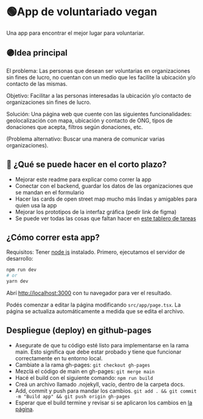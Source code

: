 # 🟢App de voluntariado vegan

Una app para encontrar el mejor lugar para voluntariar.

## 🟣Idea principal

El problema: Las personas que desean ser voluntarias en organizaciones sin fines de lucro, no cuentan con un medio que les facilite la ubicación y/o contacto de las mismas.

Objetivo: Facilitar a las personas interesadas la ubicación y/o contacto de organizaciones sin fines de lucro.

Solución: Una página web que cuente con las siguientes funcionalidades: geolocalización con mapa, ubicación y contacto de ONG, tipos de donaciones que acepta, filtros según donaciones, etc.

(Problema alternativo: Buscar una manera de comunicar varias organizaciones).

## 🔵 ¿Qué se puede hacer en el corto plazo?

-   Mejorar este readme para explicar como correr la app
-   Conectar con el backend, guardar los datos de las organizaciones que se mandan en el formulario
-   Hacer las cards de open street map mucho más lindas y amigables para quien usa la app
-   Mejorar los prototipos de la interfaz gráfica (pedir link de figma)
-   Se puede ver todas las cosas que faltan hacer en [este tablero de tareas](https://trello.com/invite/b/S8Ra2DQo/ATTI7d56b70516b814625921b34ba0c991c5C6EC6BE0/app-de-voluntariado-vegan)

## ¿Cómo correr esta app?

Requisitos: Tener [node js](https://nodejs.org/en/learn/getting-started/how-to-install-nodejs) instalado.
Primero, ejecutamos el servidor de desarrollo:

```bash
npm run dev
# or
yarn dev
```

Abrí [http://localhost:3000](http://localhost:3000) con tu navegador para ver el resultado.

Podés comenzar a editar la página modificando `src/app/page.tsx`. La página se actualiza automáticamente a medida que se edita el archivo.

## Despliegue (deploy) en github-pages

-   Asegurate de que tu código esté listo para implementarse en la rama main. Esto significa que debe estar probado y tiene que funcionar correctamente en tu entorno local.
-   Cambiate a la rama gh-pages:
    `git checkout gh-pages`
-   Mezclá el código de main en gh-pages:
    `git merge main`
-   Hacé el build con el siguiente comando:
    `npm run build`
-   Creá un archivo llamado .nojekyll, vacío, dentro de la carpeta docs.
-   Add, commit y push para mandar los cambios.
    `git add . && git commit -m "Build app" && git push origin gh-pages`
-   Esperar que el build termine y revisar si se aplicaron los cambios en [la página](https://firet.github.io/activa-veganismo/).
